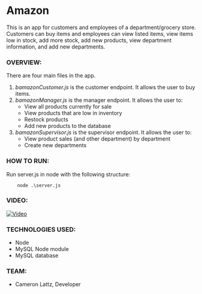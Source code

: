 # Amazon
This is an app for customers and employees of a department/grocery store. Customers can buy items and employees can
view listed items, view items low in stock, add more stock, add new products, view department information, and add 
new departments.

### OVERVIEW:
There are four main files in the app.
1. *bamazonCustomer.js* is the customer endpoint. It allows the user to buy items.
1. *bamazonManager.js* is the manager endpoint. It allows the user to:
    * View all products currently for sale
    * View products that are low in inventory
    * Restock products
    * Add new products to the database
1. *bamazonSupervisor.js* is the supervisor endpoint. It allows the user to:
    * View product sales (and other department) by department
    * Create new departments

### HOW TO RUN:
Run server.js in node with the following structure:
```
    node .\server.js
```

### VIDEO:
[![Video](https://img.youtube.com/vi/X62zeL3pWww/0.jpg)](https://www.youtube.com/watch?v=X62zeL3pWww)

### TECHNOLOGIES USED:
* Node
* MySQL Node module
* MySQL database

### TEAM:
* Cameron Lattz, Developer